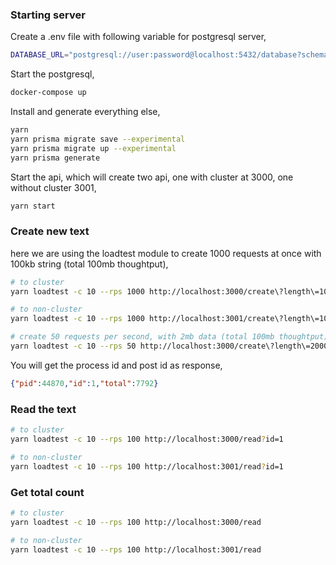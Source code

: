 ### Starting server

Create a .env file with following variable for postgresql server,

```sh
DATABASE_URL="postgresql://user:password@localhost:5432/database?schema=public"
```

Start the postgresql,
```sh
docker-compose up
```

Install and generate everything else,
```sh
yarn
yarn prisma migrate save --experimental
yarn prisma migrate up --experimental
yarn prisma generate
```

Start the api, which will create two api, one with cluster at 3000, one without cluster 3001,

```sh
yarn start
```

### Create new text

here we are using the loadtest module to create 1000 requests at once with 100kb string (total 100mb thoughtput),
```sh
# to cluster
yarn loadtest -c 10 --rps 1000 http://localhost:3000/create\?length\=100000

# to non-cluster
yarn loadtest -c 10 --rps 1000 http://localhost:3001/create\?length\=100000

# create 50 requests per second, with 2mb data (total 100mb thoughtput)
yarn loadtest -c 10 --rps 50 http://localhost:3000/create\?length\=2000000
```


You will get the process id and post id as response,

```json
{"pid":44870,"id":1,"total":7792}
```

### Read the text
```sh
# to cluster
yarn loadtest -c 10 --rps 100 http://localhost:3000/read?id=1

# to non-cluster
yarn loadtest -c 10 --rps 100 http://localhost:3001/read?id=1
```

### Get total count
```sh
# to cluster
yarn loadtest -c 10 --rps 100 http://localhost:3000/read

# to non-cluster
yarn loadtest -c 10 --rps 100 http://localhost:3001/read
```